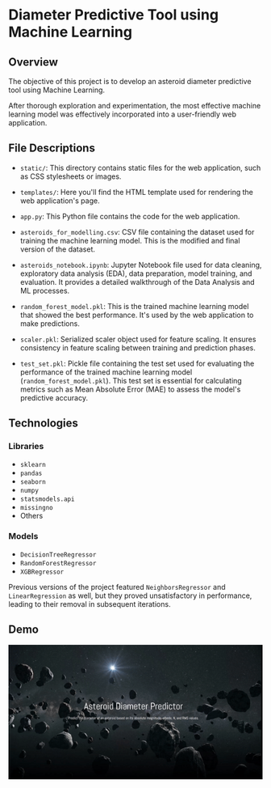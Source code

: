 
# Diameter Predictive Tool using Machine Learning

## Overview

The objective of this project is to develop an asteroid diameter predictive tool using Machine Learning.

After thorough exploration and experimentation, the most effective machine learning model was effectively incorporated into a user-friendly web application.


## File Descriptions

- `static/`: This directory contains static files for the web application, such as CSS stylesheets or images.

- `templates/`: Here you'll find the HTML template used for rendering the web application's page.

- `app.py`: This Python file contains the code for the web application.

- `asteroids_for_modelling.csv`: CSV file containing the dataset used for training the machine learning model. This is the modified and final version of the dataset.

- `asteroids_notebook.ipynb`: Jupyter Notebook file used for data cleaning, exploratory data analysis (EDA), data preparation, model training, and evaluation. It provides a detailed walkthrough of the Data Analysis and ML processes.

- `random_forest_model.pkl`: This is the trained machine learning model that showed the best performance. It's used by the web application to make predictions.

- `scaler.pkl`: Serialized scaler object used for feature scaling. It ensures consistency in feature scaling between training and prediction phases.

- `test_set.pkl`: Pickle file containing the test set used for evaluating the performance of the trained machine learning model (`random_forest_model.pkl`). This test set is essential for calculating metrics such as Mean Absolute Error (MAE) to assess the model's predictive accuracy.

## Technologies

### Libraries

- `sklearn`
- `pandas`
- `seaborn`
- `numpy`
- `statsmodels.api`
- `missingno`
- Others

### Models

- `DecisionTreeRegressor`
- `RandomForestRegressor`
- `XGBRegressor`

Previous versions of the project featured `NeighborsRegressor` and `LinearRegression` as well, but they proved unsatisfactory in performance, leading to their removal in subsequent iterations.

## Demo

![Demo GIF](https://github.com/asparuhovaemily/asteroid-diameter-predictor/raw/main/demo.gif)

